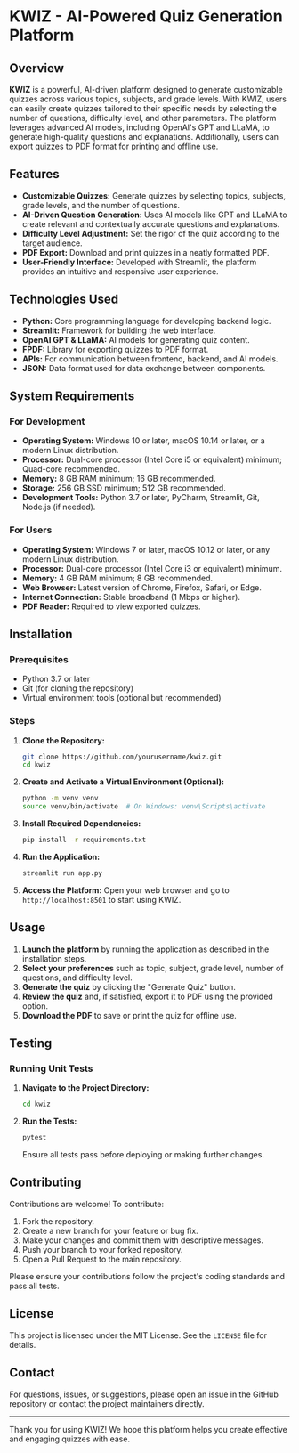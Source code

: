 # KWIZ - AI-Powered Quiz Generation Platform

## Overview

**KWIZ** is a powerful, AI-driven platform designed to generate customizable quizzes across various topics, subjects, and grade levels. With KWIZ, users can easily create quizzes tailored to their specific needs by selecting the number of questions, difficulty level, and other parameters. The platform leverages advanced AI models, including OpenAI's GPT and LLaMA, to generate high-quality questions and explanations. Additionally, users can export quizzes to PDF format for printing and offline use.

## Features

- **Customizable Quizzes:** Generate quizzes by selecting topics, subjects, grade levels, and the number of questions.
- **AI-Driven Question Generation:** Uses AI models like GPT and LLaMA to create relevant and contextually accurate questions and explanations.
- **Difficulty Level Adjustment:** Set the rigor of the quiz according to the target audience.
- **PDF Export:** Download and print quizzes in a neatly formatted PDF.
- **User-Friendly Interface:** Developed with Streamlit, the platform provides an intuitive and responsive user experience.

## Technologies Used

- **Python:** Core programming language for developing backend logic.
- **Streamlit:** Framework for building the web interface.
- **OpenAI GPT & LLaMA:** AI models for generating quiz content.
- **FPDF:** Library for exporting quizzes to PDF format.
- **APIs:** For communication between frontend, backend, and AI models.
- **JSON:** Data format used for data exchange between components.

## System Requirements

### For Development

- **Operating System:** Windows 10 or later, macOS 10.14 or later, or a modern Linux distribution.
- **Processor:** Dual-core processor (Intel Core i5 or equivalent) minimum; Quad-core recommended.
- **Memory:** 8 GB RAM minimum; 16 GB recommended.
- **Storage:** 256 GB SSD minimum; 512 GB recommended.
- **Development Tools:** Python 3.7 or later, PyCharm, Streamlit, Git, Node.js (if needed).

### For Users

- **Operating System:** Windows 7 or later, macOS 10.12 or later, or any modern Linux distribution.
- **Processor:** Dual-core processor (Intel Core i3 or equivalent) minimum.
- **Memory:** 4 GB RAM minimum; 8 GB recommended.
- **Web Browser:** Latest version of Chrome, Firefox, Safari, or Edge.
- **Internet Connection:** Stable broadband (1 Mbps or higher).
- **PDF Reader:** Required to view exported quizzes.

## Installation

### Prerequisites

- Python 3.7 or later
- Git (for cloning the repository)
- Virtual environment tools (optional but recommended)

### Steps

1. **Clone the Repository:**
   ```bash
   git clone https://github.com/yourusername/kwiz.git
   cd kwiz
   ```

2. **Create and Activate a Virtual Environment (Optional):**
   ```bash
   python -m venv venv
   source venv/bin/activate  # On Windows: venv\Scripts\activate
   ```

3. **Install Required Dependencies:**
   ```bash
   pip install -r requirements.txt
   ```

4. **Run the Application:**
   ```bash
   streamlit run app.py
   ```

5. **Access the Platform:**
   Open your web browser and go to `http://localhost:8501` to start using KWIZ.

## Usage

1. **Launch the platform** by running the application as described in the installation steps.
2. **Select your preferences** such as topic, subject, grade level, number of questions, and difficulty level.
3. **Generate the quiz** by clicking the "Generate Quiz" button.
4. **Review the quiz** and, if satisfied, export it to PDF using the provided option.
5. **Download the PDF** to save or print the quiz for offline use.

## Testing

### Running Unit Tests

1. **Navigate to the Project Directory:**
   ```bash
   cd kwiz
   ```

2. **Run the Tests:**
   ```bash
   pytest
   ```

   Ensure all tests pass before deploying or making further changes.

## Contributing

Contributions are welcome! To contribute:

1. Fork the repository.
2. Create a new branch for your feature or bug fix.
3. Make your changes and commit them with descriptive messages.
4. Push your branch to your forked repository.
5. Open a Pull Request to the main repository.

Please ensure your contributions follow the project's coding standards and pass all tests.

## License

This project is licensed under the MIT License. See the `LICENSE` file for details.

## Contact

For questions, issues, or suggestions, please open an issue in the GitHub repository or contact the project maintainers directly.

---

Thank you for using KWIZ! We hope this platform helps you create effective and engaging quizzes with ease.
